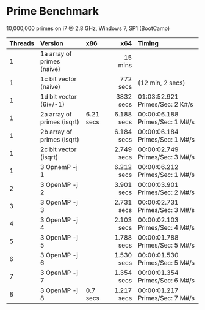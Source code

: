 # Prime Benchmark

10,000,000 primes on i7 @ 2.8 GHz, Windows 7, SP1 (BootCamp)

|Threads|Version                      | x86       | x64        | Timing                           |
|:------|:----------------------------|:----------|-----------:|:---------------------------------|
|1      |1a array of primes (naive)   |           |    15 mins |                                  |
|1      |1c bit vector      (naive)   |           |   772 secs | (12 min, 2 secs)                 |
|1      |1d bit vector      (6i+/-1)  |           |  3832 secs | 01:03:52.921  Primes/Sec: 2 K#/s |
|1      |2a array of primes (isqrt)   | 6.21 secs | 6.188 secs | 00:00:06.188  Primes/Sec: 1 M#/s |
|1      |2b array of primes (isqrt)   |           | 6.184 secs | 00:00:06.184  Primes/Sec: 1 M#/s |
|1      |2c bit vector      (isqrt)   |           | 2.749 secs | 00:00:02.749  Primes/Sec: 3 M#/s |
|1      |3 OpnemP -j 1                |           | 6.212 secs | 00:00:06.212  Primes/Sec: 1 M#/s |
|2      |3 OpenMP -j 2                |           | 3.901 secs | 00:00:03.901  Primes/Sec: 2 M#/s |
|3      |3 OpenMP -j 3                |           | 2.731 secs | 00:00:02.731  Primes/Sec: 3 M#/s |
|4      |3 OpenMP -j 4                |           | 2.103 secs | 00:00:02.103  Primes/Sec: 4 M#/s |
|5      |3 OpenMP -j 5                |           | 1.788 secs | 00:00:01.788  Primes/Sec: 5 M#/s |
|6      |3 OpenMP -j 6                |           | 1.530 secs | 00:00:01.530  Primes/Sec: 5 M#/s |
|7      |3 OpenMP -j 7                |           | 1.354 secs | 00:00:01.354  Primes/Sec: 6 M#/s |
|8      |3 OpenMP -j 8                | 0.7  secs | 1.217 secs | 00:00:01.217  Primes/Sec: 7 M#/s |


